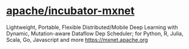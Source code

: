 # [apache/incubator-mxnet](https://github.com/apache/incubator-mxnet)

Lightweight, Portable, Flexible Distributed/Mobile Deep Learning with Dynamic, Mutation-aware Dataflow Dep Scheduler; for Python, R, Julia, Scala, Go, Javascript and more <https://mxnet.apache.org>
